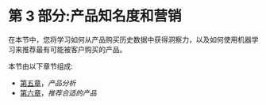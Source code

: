 <title>Section 3: Product Visibility and Marketing</title> <link href="css/style.css" rel="stylesheet" type="text/css">  

# 第 3 部分:产品知名度和营销

在本节中，您将学习如何从产品购买历史数据中获得洞察力，以及如何使用机器学习来推荐最有可能被客户购买的产品。

本节由以下章节组成:

*   [第五章](73a716c6-6a84-4785-b04e-87651d0a29d1.xhtml)，*产品分析*
*   [第六章](d3ba7047-2873-4b03-9a44-4c1d55b84178.xhtml)，*推荐合适的产品*